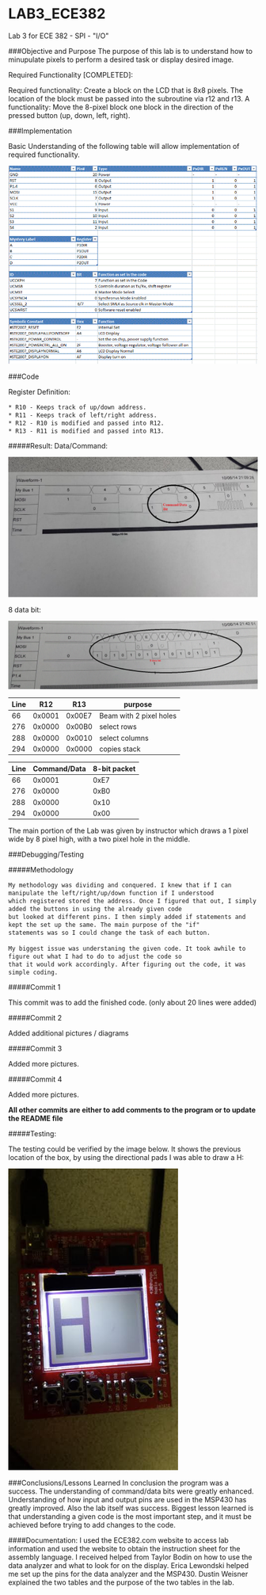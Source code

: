 LAB3_ECE382
===========

Lab 3 for ECE 382 - SPI - "I/O"


###Objective and Purpose
The purpose of this lab is to understand how to minupulate pixels to perform a desired task or display desired image.

Required Functionality [COMPLETED]:
  
   Required functionality: Create a block on the LCD that is 8x8 pixels. 
   The location of the block must be passed into the subroutine via r12 and r13.
   A functionality: Move the 8-pixel block one block in the direction of the pressed button (up, down, left, right).

  
###Implementation  

  Basic Understanding of the following table will allow implementation of required functionality.
  
![alt text](https://raw.githubusercontent.com/vipersfly23/LAB3_ECE382/master/PreLab3.GIF "PreLab3 Data Table")

###Code

Register Definition:

    * R10 - Keeps track of up/down address. 
    * R11 - Keeps track of left/right address.
    * R12 - R10 is modified and passed into R12.
    * R13 - R11 is modified and passed into R13.

#####Result:
  Data/Command:
  
  ![alt text](https://raw.githubusercontent.com/vipersfly23/LAB3_ECE382/master/datacmd.jpg "Command/Data Bit")

  
  8 data bit:
  
   ![alt text](https://raw.githubusercontent.com/vipersfly23/LAB3_ECE382/master/8data.GIF "8data bit")

Line | R12 | R13 | purpose
--- | --- | --- | ---
66  |0x0001|0x00E7|Beam with 2 pixel holes
276 |0x0000|0x00B0| select rows
288 |0x0000|0x0010|select columns
294 |0x0000|0x0000|copies stack

Line | Command/Data | 8-bit packet
--- | --- | --- 
66  |0x0001|0xE7
276 |0x0000|0xB0
288 |0x0000|0x10
294 |0x0000|0x00


The main portion of the Lab was given by instructor which draws a 1 pixel wide by 8 pixel high, with a two pixel hole in the middle.


###Debugging/Testing

#####Methodology

  
    My methodology was dividing and conquered. I knew that if I can manipulate the left/right/up/down function if I understood 
    which registered stored the address. Once I figured that out, I simply added the buttons in using the already given code 
    but looked at different pins. I then simply added if statements and kept the set up the same. The main purpose of the "if"
    statements was so I could change the task of each button.
   
    My biggest issue was understaning the given code. It took awhile to figure out what I had to do to adjust the code so
    that it would work accordingly. After figuring out the code, it was simple coding.

#####Commit 1

  This commit was to add the finished code. (only about 20 lines were added)
  
#####Commit 2
  
   Added additional pictures / diagrams
   
#####Commit 3
    
  Added more pictures.

#####Commit 4
  
  Added more pictures.
    
****All other commits are either to add comments to the program or to update the README file****

#####Testing:

The testing could be verified by the image below. It shows the previous location of the box, by using the directional pads
I was able to draw a H:

 ![alt text](https://raw.githubusercontent.com/vipersfly23/LAB3_ECE382/master/result.jpg "Results")


###Conclusions/Lessons Learned
  In conclusion the program was a success. The understanding of command/data bits were greatly enhanced. 
  Understanding of how input and output pins are used in the MSP430 has greatly improved. Also the lab itself was success.
  Biggest lesson learned is that understanding a given code is the most important step, and it must be achieved before trying
  to add changes to the code.


####Documentation:
  I used the ECE382.com website to access lab information and used the website to obtain the instruction sheet for the assembly
  language. I received helped from Taylor Bodin on how to use the data analyzer and what to look for on the display. Erica Lewondski helped me set up the pins for the data analyzer and the MSP430. Dustin Weisner explained the two tables and the purpose of the two tables in the lab.
